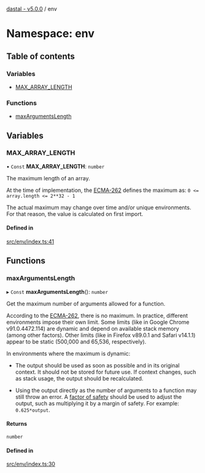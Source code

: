 [dastal - v5.0.0](../README.md) / env

# Namespace: env

## Table of contents

### Variables

- [MAX\_ARRAY\_LENGTH](env.md#max_array_length)

### Functions

- [maxArgumentsLength](env.md#maxargumentslength)

## Variables

### MAX\_ARRAY\_LENGTH

• `Const` **MAX\_ARRAY\_LENGTH**: `number`

The maximum length of an array.

At the time of implementation, the [ECMA-262](https://tc39.es/ecma262/#array-index)
defines the maximum as: `0 <= array.length <= 2**32 - 1`

The actual maximum may change over time and/or unique environments.
For that reason, the value is calculated on first import.

#### Defined in

[src/env/index.ts:41](https://github.com/havelessbemore/dastal/blob/7d85137/src/env/index.ts#L41)

## Functions

### maxArgumentsLength

▸ `Const` **maxArgumentsLength**(): `number`

Get the maximum number of arguments allowed for a function.

According to the [ECMA-262](https://tc39.es/ecma262/#sec-list-and-record-specification-type),
there is no maximum. In practice, different environments impose their own
limit. Some limits (like in Google Chrome v91.0.4472.114) are dynamic and
depend on available stack memory (among other factors). Other limits (like in Firefox v89.0.1
and Safari v14.1.1) appear to be static (500,000 and 65,536, respectively).

In environments where the maximum is dynamic:

- The output should be used as soon as possible and in its original context.
It should not be stored for future use. If context changes, such as stack usage,
the output should be recalculated.

- Using the output directly as the number of arguments to a function
may still throw an error. A [factor of safety](https://en.wikipedia.org/wiki/Factor_of_safety)
should be used to adjust the output, such as multiplying it by a margin of safety.
For example: `0.625*output`.

#### Returns

`number`

#### Defined in

[src/env/index.ts:30](https://github.com/havelessbemore/dastal/blob/7d85137/src/env/index.ts#L30)
